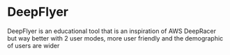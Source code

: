 # DeepFlyer
DeepFlyer is an educational tool that is an inspiration of AWS DeepRacer but way better with 2 user modes, more user friendly and the demographic of users are wider
